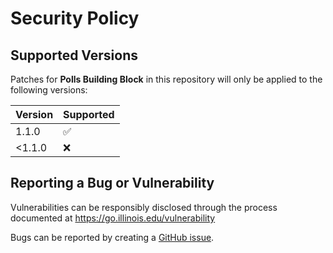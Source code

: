 # Security Policy

## Supported Versions

Patches for **Polls Building Block** in this repository will only be applied to the following versions:

| Version | Supported          |
|---------| ------------------ |
| 1.1.0   | :white_check_mark: |
| <1.1.0  | :x:                |

## Reporting a Bug or Vulnerability

Vulnerabilities can be responsibly disclosed through the process
 documented at https://go.illinois.edu/vulnerability

Bugs can be reported by creating a [GitHub issue](https://github.com/rokwire/polls-building-block/issues/new?assignees=&labels=bug&template=bug_report.md&title=%5BBUG%5D+).